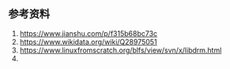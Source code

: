 
## 参考资料
1. https://www.jianshu.com/p/f315b68bc73c
2. https://www.wikidata.org/wiki/Q28975051
3. https://www.linuxfromscratch.org/blfs/view/svn/x/libdrm.html
4. 